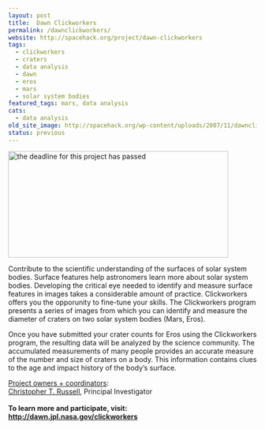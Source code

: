 ```yaml
---
layout: post
title:  Dawn Clickworkers
permalink: /dawnclickworkers/
website: http://spacehack.org/project/dawn-clickworkers
tags: 
  - clickworkers
  - craters
  - data analysis
  - dawn
  - eros
  - mars
  - solar system bodies
featured_tags: mars, data analysis
cats: 
  - data analysis
old_site_image: http://spacehack.org/wp-content/uploads/2007/11/dawnclickworkers_dead.jpg
status: previous
---
```


<div class = "scrape-from-old-wordpress">

<p><img class="alignnone size-full wp-image-1426" title="" src="http://spacehack.org/wp-content/uploads/2007/11/dawnclickworkers_dead.jpg" alt="the deadline for this project has passed" width="446" height="216" srcset="http://spacehack.org/wp-content/uploads/2007/11/dawnclickworkers_dead-310x150.jpg 310w, http://spacehack.org/wp-content/uploads/2007/11/dawnclickworkers_dead.jpg 446w" sizes="(max-width: 446px) 100vw, 446px" /></p>
<p>Contribute to the scientific understanding of the surfaces of solar system bodies. Surface features help astronomers learn more about solar system bodies. Developing the critical eye needed to identify and measure surface features in images takes a considerable amount of practice. Clickworkers offers you the opporunity to fine-tune your skills. The Clickworkers program presents a series of images from which you can identify and measure the diameter of craters on two solar system bodies (Mars, Eros).</p>
<p>Once you have submitted your crater counts for Eros using the Clickworkers program, the resulting data will be analyzed by the science community. The accumulated measurements of many people provides an accurate measure of the number and size of craters on a body. This information contains clues to the age and impact history of the body&#8217;s surface.</p>
<p><span style="text-decoration: underline;">Project owners + coordinators</span>:<br />
<a href="mailto:ctrussel@igpp.ucla.edu">Christopher T. Russell</a>, Principal Investigator<br />
<!--supplement--><br />
<strong>To learn more and participate, visit: <a href="http://dawn.jpl.nasa.gov/clickworkers/">http://dawn.jpl.nasa.gov/clickworkers</a></strong></p>


</div>